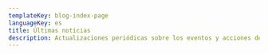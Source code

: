 ```yaml
---
templateKey: blog-index-page
languageKey: es
title: Últimas noticias
description: Actualizaciones periódicas sobre los eventos y acciones de Extinction Rebellion Barcelona
---
```

